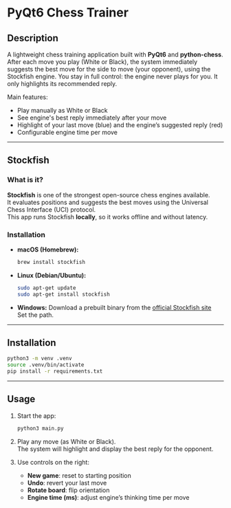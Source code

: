 # PyQt6 Chess Trainer

## Description
A lightweight chess training application built with **PyQt6** and **python-chess**. After each move you play (White or Black), the system immediately suggests the best move for the side to move (your opponent), using the Stockfish engine. You stay in full control: the engine never plays for you. It only highlights its recommended reply.

Main features:
- Play manually as White or Black
- See engine's best reply immediately after your move
- Highlight of your last move (blue) and the engine’s suggested reply (red)
- Configurable engine time per move

---

## Stockfish

### What is it?
**Stockfish** is one of the strongest open-source chess engines available.  
It evaluates positions and suggests the best moves using the Universal Chess Interface (UCI) protocol.  
This app runs Stockfish **locally**, so it works offline and without latency.

### Installation

- **macOS (Homebrew):**
  ```bash
  brew install stockfish
  ```

- **Linux (Debian/Ubuntu):**
  ```bash
  sudo apt-get update
  sudo apt-get install stockfish
  ```

- **Windows:**
  Download a prebuilt binary from the [official Stockfish site](https://stockfishchess.org/download/)  
  Set the path.

---

## Installation

   ```bash 
   python3 -m venv .venv
   source .venv/bin/activate
   pip install -r requirements.txt
   ```

---

## Usage

1. Start the app:
   ```bash
   python3 main.py
   ```

2. Play any move (as White or Black).  
   The system will highlight and display the best reply for the opponent.

3. Use controls on the right:
   - **New game**: reset to starting position
   - **Undo**: revert your last move
   - **Rotate board**: flip orientation
   - **Engine time (ms)**: adjust engine’s thinking time per move